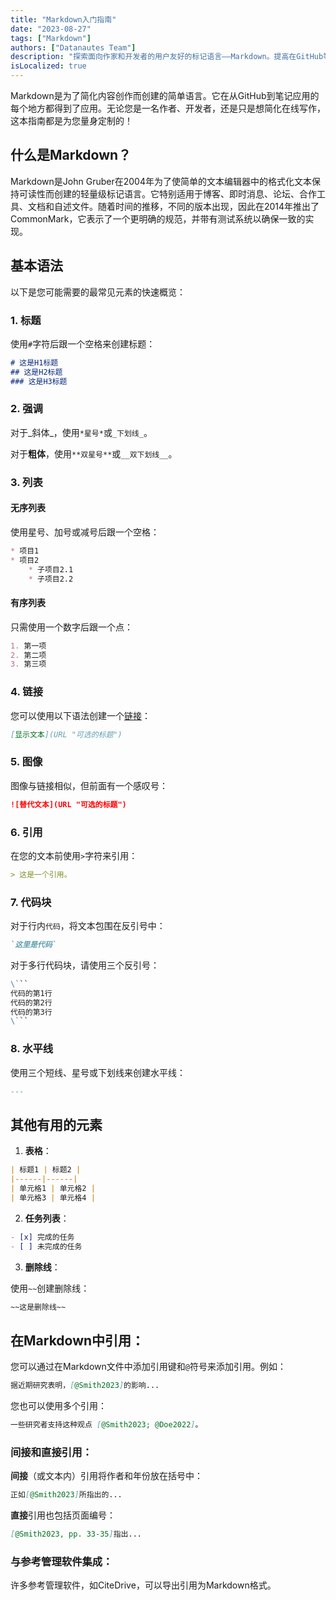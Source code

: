 ```yaml
---
title: "Markdown入门指南"
date: "2023-08-27"
tags: ["Markdown"]
authors: ["Datanautes Team"]
description: "探索面向作家和开发者的用户友好的标记语言——Markdown。提高在GitHub等平台上的内容可读性。查看我们的指南！"
isLocalized: true
---
```


Markdown是为了简化内容创作而创建的简单语言。它在从GitHub到笔记应用的每个地方都得到了应用。无论您是一名作者、开发者，还是只是想简化在线写作，这本指南都是为您量身定制的！

## 什么是Markdown？

Markdown是John Gruber在2004年为了使简单的文本编辑器中的格式化文本保持可读性而创建的轻量级标记语言。它特别适用于博客、即时消息、论坛、合作工具、文档和自述文件。随着时间的推移，不同的版本出现，因此在2014年推出了CommonMark，它表示了一个更明确的规范，并带有测试系统以确保一致的实现。

## 基本语法

以下是您可能需要的最常见元素的快速概览：

### 1. 标题

使用`#`字符后跟一个空格来创建标题：

```md
# 这是H1标题
## 这是H2标题
### 这是H3标题
```

### 2. 强调

对于_斜体_，使用`*星号*`或`_下划线_`。

对于**粗体**，使用`**双星号**`或`__双下划线__`。

### 3. 列表

#### 无序列表

使用星号、加号或减号后跟一个空格：

```md
* 项目1
* 项目2
    * 子项目2.1
    * 子项目2.2
```

#### 有序列表

只需使用一个数字后跟一个点：

```md
1. 第一项
2. 第二项
3. 第三项
```

### 4. 链接

您可以使用以下语法创建一个[链接](https://www.example.com/)：

```md
[显示文本](URL "可选的标题")
```

### 5. 图像

图像与链接相似，但前面有一个感叹号：

```md
![替代文本](URL "可选的标题")
```

### 6. 引用

在您的文本前使用`>`字符来引用：

```md
> 这是一个引用。
```

### 7. 代码块

对于行内`代码`，将文本包围在反引号中：

```md
`这里是代码`
```

对于多行代码块，请使用三个反引号：

```md
\```
代码的第1行
代码的第2行
代码的第3行
\```
```

### 8. 水平线

使用三个短线、星号或下划线来创建水平线：

```md
---
```

## 其他有用的元素

1. **表格**：

```md
| 标题1 | 标题2 |
|------|------|
| 单元格1 | 单元格2 |
| 单元格3 | 单元格4 |
```

2. **任务列表**：

```md
- [x] 完成的任务
- [ ] 未完成的任务
```

3. **删除线**：

使用`~~`创建删除线：

```md
~~这是删除线~~
```

## 在Markdown中引用：

您可以通过在Markdown文件中添加引用键和`@`符号来添加引用。例如：

```md
据近期研究表明，[@Smith2023]的影响...
```

您也可以使用多个引用：

```md
一些研究者支持这种观点 [@Smith2023; @Doe2022]。
```

### 间接和直接引用：

**间接**（或文本内）引用将作者和年份放在括号中：

```md
正如[@Smith2023]所指出的...
```

**直接**引用也包括页面编号：

```md
[@Smith2023, pp. 33-35]指出...
```

### 与参考管理软件集成：

许多参考管理软件，如CiteDrive，可以导出引用为Markdown格式。

